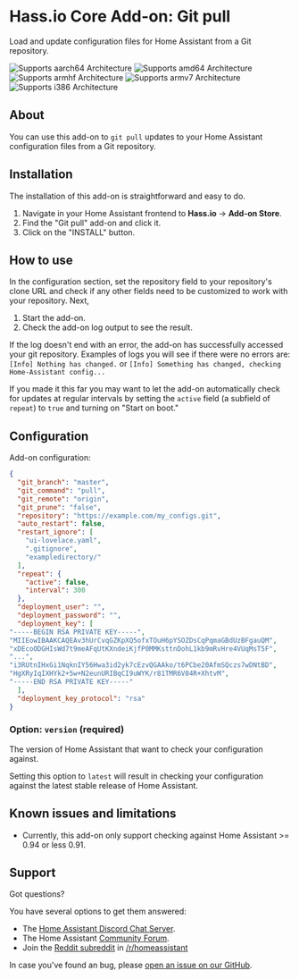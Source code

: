 # Hass.io Core Add-on: Git pull

Load and update configuration files for Home Assistant from a Git repository.

![Supports aarch64 Architecture][aarch64-shield] ![Supports amd64 Architecture][amd64-shield] ![Supports armhf Architecture][armhf-shield] ![Supports armv7 Architecture][armv7-shield] ![Supports i386 Architecture][i386-shield]

## About

You can use this add-on to `git pull` updates to your Home Assistant configuration files from a Git
repository.

## Installation

The installation of this add-on is straightforward and easy to do.

1. Navigate in your Home Assistant frontend to **Hass.io** -> **Add-on Store**.
2. Find the "Git pull" add-on and click it.
3. Click on the "INSTALL" button.

## How to use

In the configuration section, set the repository field to your repository's
clone URL and check if any other fields need to be customized to work with
your repository. Next,

1. Start the add-on.
2. Check the add-on log output to see the result.

If the log doesn't end with an error, the add-on has successfully
accessed your git repository. Examples of logs you will see if
there were no errors are: `[Info] Nothing has changed.` or
`[Info] Something has changed, checking Home-Assistant config...`

If you made it this far you may want to let the add-on automatically
check for updates at regular intervals by setting the `active` field (a
subfield of `repeat`) to `true` and turning on "Start on boot."

## Configuration

Add-on configuration:

```json
{
  "git_branch": "master",
  "git_command": "pull",
  "git_remote": "origin",
  "git_prune": "false",
  "repository": "https://example.com/my_configs.git",
  "auto_restart": false,
  "restart_ignore": [
    "ui-lovelace.yaml",
    ".gitignore",
    "exampledirectory/"
  ],
  "repeat": {
    "active": false,
    "interval": 300
  },
  "deployment_user": "",
  "deployment_password": "",
  "deployment_key": [
"-----BEGIN RSA PRIVATE KEY-----",
"MIIEowIBAAKCAQEAv3hUrCvqGZKpXQ5ofxTOuH6pYSOZDsCqPqmaGBdUzBFgauQM",
"xDEcoODGHIsWd7t9meAFqUtKXndeiKjfP0MMKsttnDohL1kb9mRvHre4VUqMsT5F",
"...",
"i3RUtnIHxGi1NqknIY56Hwa3id2yk7cEzvQGAAko/t6PCbe20AfmSQczs7wDNtBD",
"HgXRyIqIXHYk2+5w+N2eunURIBqCI9uWYK/r81TMR6V84R+XhtvM",
"-----END RSA PRIVATE KEY-----"
  ],
  "deployment_key_protocol": "rsa"
}
```

### Option: `version` (required)

The version of Home Assistant that want to check your configuration against.

Setting this option to `latest` will result in checking your configuration
against the latest stable release of Home Assistant.

## Known issues and limitations

- Currently, this add-on only support checking against Home Assistant >= 0.94
  or less 0.91.

## Support

Got questions?

You have several options to get them answered:

- The [Home Assistant Discord Chat Server][discord].
- The Home Assistant [Community Forum][forum].
- Join the [Reddit subreddit][reddit] in [/r/homeassistant][reddit]

In case you've found an bug, please [open an issue on our GitHub][issue].

[aarch64-shield]: https://img.shields.io/badge/aarch64-yes-green.svg
[amd64-shield]: https://img.shields.io/badge/amd64-yes-green.svg
[armhf-shield]: https://img.shields.io/badge/armhf-yes-green.svg
[armv7-shield]: https://img.shields.io/badge/armv7-yes-green.svg
[discord]: https://discord.gg/c5DvZ4e
[forum]: https://community.home-assistant.io
[i386-shield]: https://img.shields.io/badge/i386-yes-green.svg
[issue]: https://github.com/home-assistant/hassio-addons/issues
[reddit]: https://reddit.com/r/homeassistant
[repository]: https://github.com/hassio-addons/repository
